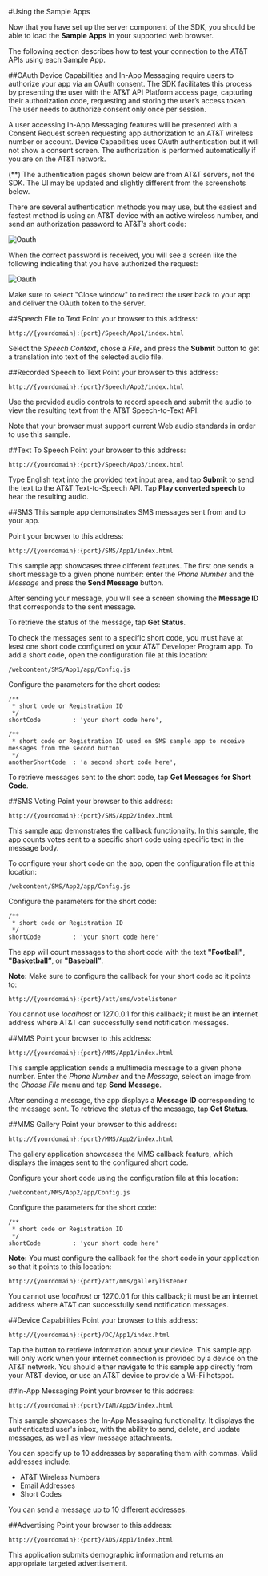 #Using the Sample Apps

Now that you have set up the server component of the SDK, you should be able to load the **Sample Apps** in your supported web browser.

The following section describes how to test your connection to the AT&T APIs using each Sample App.


##OAuth
Device Capabilities and In-App Messaging require users to authorize your app via an OAuth consent. The SDK facilitates this process by presenting the user with the AT&T API Platform access page, capturing their authorization code, requesting and storing the user’s access token.  The user needs to authorize consent only once per session.

A user accessing In-App Messaging features will be presented with a Consent Request screen requesting app authorization to an AT&T wireless number or account.  Device Capabilities uses OAuth authentication but it will not show a consent screen. The authorization is performed automatically if you are on the AT&T network.

(**) The authentication pages shown below are from AT&T servers, not the SDK. The UI may be updated and slightly different from the screenshots below.

There are several authentication methods you may use, but the easiest and fastest method is using an AT&T device with an active wireless number, and send an authorization password to AT&T’s short code:

![Oauth](/sdk/doc_src/resources/images/sample_apps_screens/oauth-one.png)

When the correct password is received, you will see a screen like the following indicating that you have authorized the request:

![Oauth](/sdk/doc_src/resources/images/sample_apps_screens/oauth-close.png)

Make sure to select "Close window" to redirect the user back to your app and deliver the OAuth token to the server.

##Speech File to Text
Point your browser to this address: 

    http://{yourdomain}:{port}/Speech/App1/index.html 

Select the _Speech Context_, chose a _File_, and press the **Submit** button to get a translation into text of the selected audio file.

##Recorded Speech to Text
Point your browser to this address: 

    http://{yourdomain}:{port}/Speech/App2/index.html 

Use the provided audio controls to record speech and submit the audio to view the resulting text from the AT&T Speech-to-Text API.

Note that your browser must support current Web audio standards in order to use this sample.

##Text To Speech
Point your browser to this address: 

    http://{yourdomain}:{port}/Speech/App3/index.html 

Type English text into the provided text input area, and tap **Submit** to send the text to the AT&T Text-to-Speech API. Tap **Play converted speech** to hear the resulting audio.

##SMS
This sample app demonstrates SMS messages sent from and to your app.

Point your browser to this address: 

    http://{yourdomain}:{port}/SMS/App1/index.html 

This sample app showcases three different features. The first one sends a short message to a given phone number: enter the _Phone Number_ and the _Message_ and press the **Send Message** button. 

After sending your message, you will see a screen showing the **Message ID** that corresponds to the sent message.
 
To retrieve the status of the message, tap **Get Status**. 

To check the messages sent to a specific short code, you must have at least one short code configured on your AT&T Developer Program app. To add a short code, open the configuration file at this location:  

	/webcontent/SMS/App1/app/Config.js

Configure the parameters for the short codes:
     
    /**
     * short code or Registration ID
     */
    shortCode         : 'your short code here',
    
    /**
     * short code or Registration ID used on SMS sample app to receive messages from the second button
     */
    anotherShortCode  : 'a second short code here',

To retrieve messages sent to the short code, tap **Get Messages for Short Code**.


##SMS Voting
Point your browser to this address: 

    http://{yourdomain}:{port}/SMS/App2/index.html 

This sample app demonstrates the callback functionality. In this sample, the app counts votes sent to a specific short code using specific text in the message body. 

To configure your short code on the app, open the configuration file at this location:  

	/webcontent/SMS/App2/app/Config.js

Configure the parameters for the short code:

	/**
     * short code or Registration ID
     */
    shortCode         : 'your short code here'

The app will count messages to the short code with the text **"Football"**, **"Basketball”**, or **"Baseball”**.

**Note:** Make sure to configure the callback for your short code so it points to:

	http://{yourdomain}:{port}/att/sms/votelistener

You cannot use _localhost_ or 127.0.0.1 for this callback; it must be an internet address where AT&T can successfully send notification messages.
	
##MMS
Point your browser to this address: 

    http://{yourdomain}:{port}/MMS/App1/index.html 

This sample application sends a multimedia message to a given phone number. Enter the _Phone Number_ and the _Message_, select an image from the _Choose File_ menu and tap **Send Message**. 

After sending a message, the app displays a **Message ID** corresponding to the message sent.  To retrieve the status of the message, tap **Get Status**. 

##MMS Gallery
Point your browser to this address: 

    http://{yourdomain}:{port}/MMS/App2/index.html 

The gallery application showcases the MMS callback feature, which displays the images sent to the configured short code. 

Configure your short code using the configuration file at this location:  

	/webcontent/MMS/App2/app/Config.js

Configure the parameters for the short code:

	/**
     * short code or Registration ID
     */
    shortCode         : 'your short code here'


**Note:** You must configure the callback for the short code in your application so that it points to this location:

	http://{yourdomain}:{port}/att/mms/gallerylistener

You cannot use _localhost_ or 127.0.0.1 for this callback; it must be an internet address where AT&T can successfully send notification messages.

##Device Capabilities
Point your browser to this address: 

    http://{yourdomain}:{port}/DC/App1/index.html 

Tap the button to retrieve information about your device. This sample app will only work when your internet connection is provided by a device on the AT&T network. You should either navigate to this sample app directly from your AT&T device, or use an AT&T device to provide a Wi-Fi hotspot.

##In-App Messaging
Point your browser to this address: 

    http://{yourdomain}:{port}/IAM/App3/index.html 

This sample showcases the In-App Messaging functionality. It displays the authenticated user's inbox, with the ability to send, delete, and update messages, as well as view message attachments.

You can specify up to 10 addresses by separating them with commas. Valid addresses include:

* AT&T Wireless Numbers
* Email Addresses
* Short Codes

You can send a message up to 10 different addresses. 

##Advertising
Point your browser to this address: 

    http://{yourdomain}:{port}/ADS/App1/index.html 

This application submits demographic information and returns an appropriate targeted advertisement.
